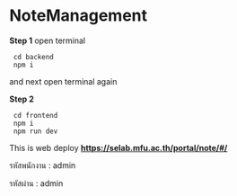 # NoteManagement


**Step 1**
open terminal 
```
 cd backend
 npm i
```
and next open terminal again 

**Step 2**
```
 cd frontend
 npm i
 npm run dev
```

This is web deploy **https://selab.mfu.ac.th/portal/note/#/**

รหัสพนักงาน : admin

รหัสผ่าน : admin

